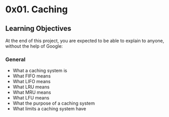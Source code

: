 # 0x01. Caching

## Learning Objectives

At the end of this project, you are expected to be able to explain to anyone, without the help of Google:

### General

- What a caching system is
- What FIFO means
- What LIFO means
- What LRU means
- What MRU means
- What LFU means
- What the purpose of a caching system
- What limits a caching system have
